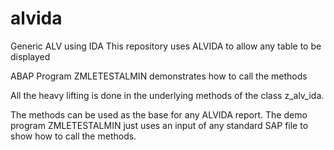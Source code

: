 # alvida
Generic ALV using IDA
This repository uses ALVIDA to allow any table to be displayed

ABAP Program ZMLETESTALMIN demonstrates how to call the methods

All the heavy lifting is done in the underlying methods of the class z_alv_ida.

The methods can be used as the base for any ALVIDA report. The demo program ZMLETESTALMIN just uses an input of any standard SAP
file to show how to call the methods.


